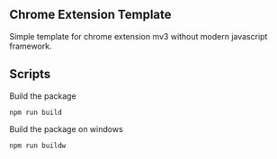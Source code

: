 ## Chrome Extension Template

Simple template for chrome extension mv3 without modern javascript framework.

## Scripts

Build the package

    npm run build

Build the package on windows

    npm run buildw
